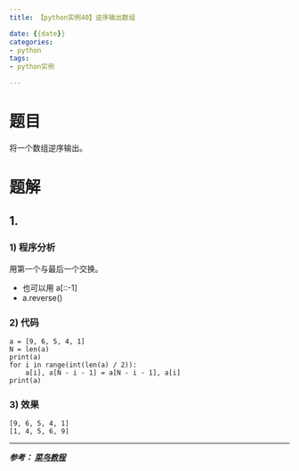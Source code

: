 ```yaml
---
title: 【python实例40】逆序输出数组

date: {{date}}
categories:
- python
tags:
- python实例

---
```

# 题目
将一个数组逆序输出。
# 题解
## 1.
### 1) 程序分析
用第一个与最后一个交换。
- 也可以用 a[::-1]
- a.reverse()

### 2) 代码

```
a = [9, 6, 5, 4, 1]
N = len(a)
print(a)
for i in range(int(len(a) / 2)):
    a[i], a[N - i - 1] = a[N - i - 1], a[i]
print(a)

```

### 3) 效果
```
[9, 6, 5, 4, 1]
[1, 4, 5, 6, 9]
```



---
***参考：
[菜鸟教程](https://www.runoob.com/python/python-100-examples.html)***
